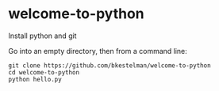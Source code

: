 # welcome-to-python

Install python and git

Go into an empty directory, then from a command line:
```
git clone https://github.com/bkestelman/welcome-to-python
cd welcome-to-python
python hello.py
```

